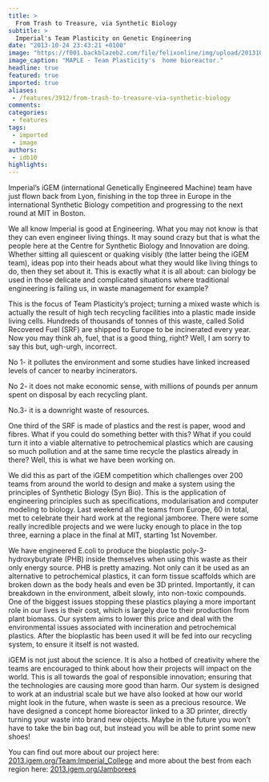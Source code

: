 ```yaml
---
title: >
  From Trash to Treasure, via Synthetic Biology
subtitle: >
  Imperial's Team Plasticity on Genetic Engineering
date: "2013-10-24 23:43:21 +0100"
image: "https://f001.backblazeb2.com/file/felixonline/img/upload/201310250042-felix-feat_maple.png"
image_caption: "MAPLE - Team Plasticity's  home bioreactor."
headline: true
featured: true
imported: true
aliases:
 - /features/3912/from-trash-to-treasure-via-synthetic-biology
comments:
categories:
 - features
tags:
 - imported
 - image
authors:
 - idb10
highlights:
---
```


Imperial’s iGEM (international Genetically Engineered Machine) team have just flown back from Lyon, finishing in the top three in Europe in the international Synthetic Biology competition and progressing to the next round at MIT in Boston.

We all know Imperial is good at Engineering. What you may not know is that they can even engineer living things. It may sound crazy but that is what the people here at the Centre for Synthetic Biology and Innovation are doing. Whether sitting all quiescent or quaking visibly (the latter being the iGEM team), ideas pop into their heads about what they would like living things to do, then they set about it. This is exactly what it is all about: can biology be used in those delicate and complicated situations where traditional engineering is failing us, in waste management for example?

This is the focus of Team Plasticity’s project; turning a mixed waste which is actually the result of high tech recycling facilities into a plastic made inside living cells. Hundreds of thousands of tonnes of this waste, called Solid Recovered Fuel (SRF) are shipped to Europe to be incinerated every year. Now you may think ah, fuel, that is a good thing, right? Well, I am sorry to say this but, ugh-urgh, incorrect.

No 1- it pollutes the environment and some studies have linked increased levels of cancer to nearby incinerators.

No 2- it does not make economic sense, with millions of pounds per annum spent on disposal by each recycling plant.

No.3- it is a downright waste of resources.

One third of the SRF is made of plastics and the rest is paper, wood and fibres. What if you could do something better with this? What if you could turn it into a viable alternative to petrochemical plastics which are causing so much pollution and at the same time recycle the plastics already in there? Well, this is what we have been working on.

We did this as part of the iGEM competition which challenges over 200 teams from around the world to design and make a system using the principles of Synthetic Biology (Syn Bio). This is the application of engineering principles such as specifications, modularisation and computer modeling to biology. Last weekend all the teams from Europe, 60 in total, met to celebrate their hard work at the regional jamboree. There were some really incredible projects and we were lucky enough to place in the top three, earning a place in the final at MIT, starting 1st November.

We have engineered E.coli to produce the bioplastic poly-3-hydroxybutyrate (PHB) inside themselves when using this waste as their only energy source. PHB is pretty amazing. Not only can it be used as an alternative to petrochemical plastics, it can form tissue scaffolds which are broken down as the body heals and even be 3D printed. Importantly, it can breakdown in the environment, albeit slowly, into non-toxic compounds. One of the biggest issues stopping these plastics playing a more important role in our lives is their cost, which is largely due to their production from plant biomass. Our system aims to lower this price and deal with the environmental issues associated with incineration and petrochemical plastics. After the bioplastic has been used it will be fed into our recycling system, to ensure it itself is not wasted.

iGEM is not just about the science. It is also a hotbed of creativity where the teams are encouraged to think about how their projects will impact on the world. This is all towards the goal of responsible innovation; ensuring that the technologies are causing more good than harm. Our system is designed to work at an industrial scale but we have also looked at how our world might look in the future, when waste is seen as a precious resource. We have designed a concept home bioreactor linked to a 3D printer, directly turning your waste into brand new objects. Maybe in the future you won’t have to take the bin bag out, but instead you will be able to print some new shoes!

You can find out more about our project here: [2013.igem.org/Team:Imperial\_College](http://2013.igem.org/Team:Imperial_College)
 and more about the best from each region here: [2013.igem.org/Jamborees](http://2013.igem.org/Jamborees)
